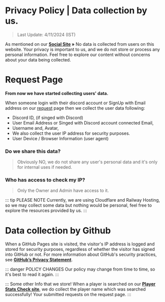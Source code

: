 # Privacy Policy | Data collection by us.

> Last Update: 4/11/2024 (IST)

As mentioned on our **[Social Site](https://notreal003.github.io/social) »** No data is collected from users on this website. Your privacy is important to us, and we do not store or process any personal information. Feel free to explore our content without concerns about your data being collected.

# Request Page

__From now we have started collecting users' data.__

When someone login with their discord account or SignUp with Email address on our [request](https://request.notreal003.xyz) page then we collect the user data following:
- Discord ID, (if singed with Discord)
- User Email Address or Singed with Discord account connected Email,
- Username and, Avatar,
- We also collect the user IP address for security purposes.
- User Device / Browser Information (user agent)

### Do we share this data?

> Obviously NO, we do not share any user's personal data and it's only for internal uses if needed.

### Who has access to check my IP?

> Only the Owner and Admin have access to it.

::: tip PLEASE NOTE
Currently, we are using Cloudflare and Railway Hosting, so we may collect some data but nothing would be personal, feel free to explore the resources provided by us.
:::

# Data collection by Github

When a GitHub Pages site is visited, the visitor's IP address is logged and stored for security purposes, regardless of whether the visitor has signed into GitHub or not. For more information about GitHub's security practices, see **[GitHub’s Privacy Statement](https://docs.github.com/en/site-policy/privacy-poliGitHub-privacy-statement)**.

::: danger POLICY CHANGES
Our policy may change from time to time, so it's best to read it again.
:::

::: Some other Info that we store!
When a player is searched on our **[Player Stats Check site](https://notreal003.github.io/player)**, we do collect the player name which was searched successfully!
Your submitted requests on the request page.
:::
